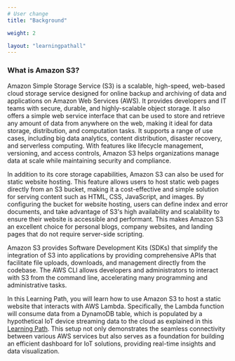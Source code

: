 ```yaml
---
# User change
title: "Background"

weight: 2

layout: "learningpathall"
---
```

### What is Amazon S3?

Amazon Simple Storage Service (S3) is a scalable, high-speed, web-based cloud storage service designed for online backup and archiving of data and applications on Amazon Web Services (AWS). It provides developers and IT teams with secure, durable, and highly-scalable object storage. It also offers a simple web service interface that can be used to store and retrieve any amount of data from anywhere on the web, making it ideal for data storage, distribution, and computation tasks. It supports a range of use cases, including big data analytics, content distribution, disaster recovery, and serverless computing. With features like lifecycle management, versioning, and access controls, Amazon S3 helps organizations manage data at scale while maintaining security and compliance.

In addition to its core storage capabilities, Amazon S3 can also be used for static website hosting. This feature allows users to host static web pages directly from an S3 bucket, making it a cost-effective and simple solution for serving content such as HTML, CSS, JavaScript, and images. By configuring the bucket for website hosting, users can define index and error documents, and take advantage of S3's high availability and scalability to ensure their website is accessible and performant. This makes Amazon S3 an excellent choice for personal blogs, company websites, and landing pages that do not require server-side scripting.

Amazon S3 provides Software Development Kits (SDKs) that simplify the integration of S3 into applications by providing comprehensive APIs that facilitate file uploads, downloads, and management directly from the codebase. The AWS CLI allows developers and administrators to interact with S3 from the command line, accelerating many programming and administrative tasks. 

In this Learning Path, you will learn how to use Amazon S3 to host a static website that interacts with AWS Lambda. Specifically, the Lambda function will consume data from a DynamoDB table, which is populated by a hypothetical IoT device streaming data to the cloud as explained in this [Learning Path](/learning-paths/laptops-and-desktops/win_aws_iot_lambda/). This setup not only demonstrates the seamless connectivity between various AWS services but also serves as a foundation for building an efficient dashboard for IoT solutions, providing real-time insights and data visualization.
